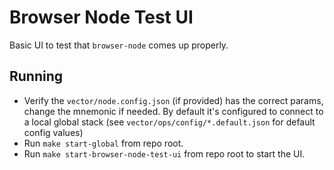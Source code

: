 # Browser Node Test UI

Basic UI to test that `browser-node` comes up properly.

## Running

- Verify the `vector/node.config.json` (if provided) has the correct params, change the mnemonic if needed. By default it's configured to connect to a local global stack (see `vector/ops/config/*.default.json` for default config values)
- Run `make start-global` from repo root.
- Run `make start-browser-node-test-ui` from repo root to start the UI.
